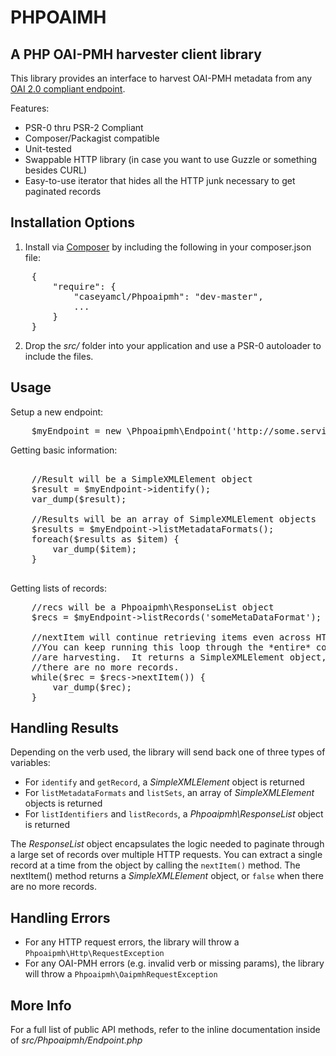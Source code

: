 PHPOAIMH
========

A PHP OAI-PMH harvester client library
--------------------------------------

This library provides an interface to harvest OAI-PMH metadata
from any [OAI 2.0 compliant endpoint](http://www.openarchives.org/OAI/openarchivesprotocol.html#ListMetadataFormats).

Features:
* PSR-0 thru PSR-2 Compliant
* Composer/Packagist compatible
* Unit-tested
* Swappable HTTP library (in case you want to use Guzzle or something besides CURL)
* Easy-to-use iterator that hides all the HTTP junk necessary to get paginated records


Installation Options
--------------------
1. Install via [Composer](http://getcomposer.org/) by including the following in your composer.json file: 
<pre>
    {
        "require": {
            "caseyamcl/Phpoaipmh": "dev-master",
            ...
        }
    }
</pre>
2. Drop the <var>src/</var> folder into your application and use a PSR-0 autoloader to include the files.


Usage
-----
Setup a new endpoint:
<pre>
    $myEndpoint = new \Phpoaipmh\Endpoint('http://some.service.com/oai');
</pre>

Getting basic information:
<pre>

    //Result will be a SimpleXMLElement object
    $result = $myEndpoint->identify();
    var_dump($result);

    //Results will be an array of SimpleXMLElement objects
    $results = $myEndpoint->listMetadataFormats();
    foreach($results as $item) {
        var_dump($item);
    }

</pre>

Getting lists of records:
<pre>
    //recs will be a Phpoaipmh\ResponseList object
    $recs = $myEndpoint->listRecords('someMetaDataFormat');

    //nextItem will continue retrieving items even across HTTP requests.
    //You can keep running this loop through the *entire* collection you
    //are harvesting.  It returns a SimpleXMLElement object, or false when
    //there are no more records.
    while($rec = $recs->nextItem()) {
        var_dump($rec);
    }
</pre>


Handling Results
----------------
Depending on the verb used, the library will send back one of three types of
variables:

* For <code>identify</code> and <code>getRecord</code>, a <var>SimpleXMLElement</var> object is returned
* For <code>listMetadataFormats</code> and <code>listSets</code>, an array of <var>SimpleXMLElement</var> objects is returned
* For <code>listIdentifiers</code> and <code>listRecords</code>, a <var>Phpoaipmh\ResponseList</var> object is returned

The <var>ResponseList</var> object encapsulates the logic needed to paginate through a large set of records over multiple HTTP requests.  You can extract a single record at a time from the object by calling the <code>nextItem()</code> method.  The nextItem() method returns a <var>SimpleXMLElement</var> object, or <code>false</code> when there are no more records.


Handling Errors
---------------
* For any HTTP request errors, the library will throw a <code>Phpoaipmh\Http\RequestException</code>
* For any OAI-PMH errors (e.g. invalid verb or missing params), the library will throw a <code>Phpoaipmh\OaipmhRequestException</code>


More Info
---------
For a full list of public API methods, refer to the inline documentation inside of <var>src/Phpoaipmh/Endpoint.php</var>